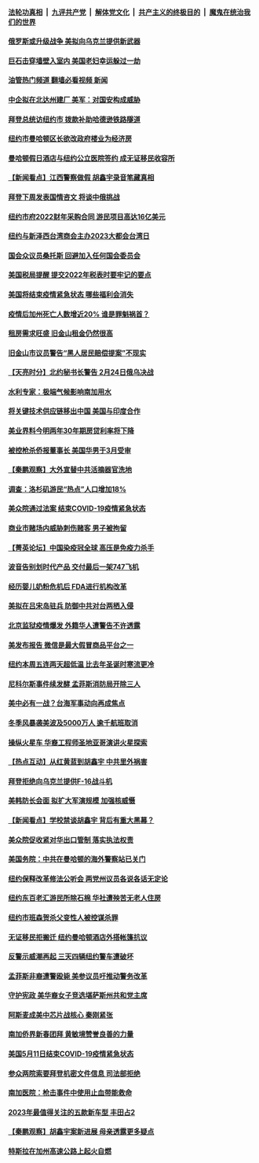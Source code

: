 ####  [法轮功真相](../../../../basic/blob/master/README.md?t=02020012) &nbsp;|&nbsp; [九评共产党](../../../../9ping.md/blob/master/README.md?t=02020012) &nbsp;|&nbsp; [解体党文化](../../../../jtdwh.md/blob/master/README.md?t=02020012)  &nbsp;|&nbsp; [共产主义的终极目的](../../../../gczydzjmd.md/blob/master/README.md?t=02020012) &nbsp;|&nbsp; [魔鬼在统治我们的世界](../../../../mgztzwmdsj.md/blob/master/README.md?t=02020012) 

#### [俄罗斯或升级战争 美拟向乌克兰提供新武器](../pages/nsc412/n13920109.md?t=02020012) 

#### [巨石击穿墙壁入室内 美国老妇幸运躲过一劫](../pages/nsc412/n13920073.md?t=02020012) 

#### [油管热门频道 翻墙必看视频 新闻](http://129.146.143.75:81/youtube.html?02020012)


#### [中企拟在北达州建厂 美军：对国安构成威胁](../pages/nsc412/n13919937.md?t=02020012) 

#### [拜登总统访纽约市 拨款补助哈德逊铁路隧道](../pages/nsc412/n13919748.md?t=02020012) 

#### [纽约市曼哈顿区长欲改政府楼业为经济房](../pages/nsc412/n13919841.md?t=02020012) 

#### [曼哈顿假日酒店与纽约公立医院签约 成无证移民收容所](../pages/nsc412/n13919746.md?t=02020012) 

#### [【新闻看点】江西警察做假 胡鑫宇录音笔藏真相](../pages/nsc412/n13919783.md?t=02020012) 

#### [拜登下周发表国情咨文 将谈中俄挑战](../pages/nsc412/n13919837.md?t=02020012) 

#### [纽约市府2022财年采购合同 游民项目高达16亿美元](../pages/nsc412/n13919751.md?t=02020012) 

#### [纽约与新泽西台湾商会主办2023大都会台湾日](../pages/nsc412/n13919849.md?t=02020012) 

#### [国会众议员桑托斯 回避加入任何国会委员会](../pages/nsc412/n13919831.md?t=02020012) 

#### [美国税局提醒 提交2022年税表时要牢记的要点](../pages/nsc412/n13919844.md?t=02020012) 

#### [美国将结束疫情紧急状态 哪些福利会消失](../pages/nsc412/n13919683.md?t=02020012) 

#### [疫情后加州死亡人数增近20%  谁是罪魁祸首？](../pages/nsc412/n13919815.md?t=02020012) 

#### [租房需求旺盛 旧金山租金仍然很高](../pages/nsc412/n13919816.md?t=02020012) 

#### [旧金山市议员警告“黑人居民赔偿提案”不现实](../pages/nsc412/n13919795.md?t=02020012) 

#### [【天亮时分】北约秘书长警告 2月24日俄乌决战](../pages/nsc412/n13919701.md?t=02020012) 

#### [水利专家：极端气候影响南加用水](../pages/nsc412/n13919726.md?t=02020012) 

#### [将关键技术供应链移出中国 美国与印度合作](../pages/nsc412/n13919690.md?t=02020012) 

#### [美业界料今明两年30年期房贷利率将下降](../pages/nsc412/n13919713.md?t=02020012) 

#### [被控枪杀侨报董事长 美国华男于3月受审](../pages/nsc412/n13919630.md?t=02020012) 

#### [【秦鹏观察】大外宣替中共活摘器官洗地](../pages/nsc412/n13919609.md?t=02020012) 

#### [调查：洛杉矶游民“热点”人口增加18%](../pages/nsc412/n13919707.md?t=02020012) 

#### [美众院通过法案 结束COVID-19疫情紧急状态](../pages/nsc412/n13919615.md?t=02020012) 

#### [商业市赌场内威胁刺伤赌客 男子被拘留](../pages/nsc412/n13919649.md?t=02020012) 

#### [【菁英论坛】中国染疫冠全球 高压是免疫力杀手](../pages/nsc412/n13919554.md?t=02020012) 

#### [波音告别划时代产品 交付最后一架747飞机](../pages/nsc412/n13919622.md?t=02020012) 

#### [经历婴儿奶粉危机后 FDA进行机构改革](../pages/nsc412/n13919552.md?t=02020012) 

#### [美拟在吕宋岛驻兵 防御中共对台两栖入侵](../pages/nsc412/n13919568.md?t=02020012) 

#### [北京监狱疫情爆发 外籍华人遭警告不许透露](../pages/nsc412/n13919241.md?t=02020012) 

#### [美发布报告 微信是最大假冒商品平台之一](../pages/nsc412/n13919551.md?t=02020012) 

#### [纽约本周五连两天超低温 比去年圣诞时寒流更冷](../pages/nsc412/n13919199.md?t=02020012) 

#### [尼科尔斯事件续发酵 孟菲斯消防局开除三人](../pages/nsc412/n13919540.md?t=02020012) 

#### [美中必有一战？台海军事动向再成焦点](../pages/nsc412/n13919427.md?t=02020012) 

#### [冬季风暴袭美波及5000万人 逾千航班取消](../pages/nsc412/n13919529.md?t=02020012) 

#### [操纵火星车 华裔工程师圣地亚哥演讲火星探索](../pages/nsc412/n13919530.md?t=02020012) 

#### [【热点互动】从红黄蓝到胡鑫宇 中共里外祸害](../pages/nsc412/n13919063.md?t=02020012) 

#### [拜登拒绝向乌克兰提供F-16战斗机](../pages/nsc412/n13919479.md?t=02020012) 

#### [美韩防长会面 拟扩大军演规模 加强核威慑](../pages/nsc412/n13919517.md?t=02020012) 

#### [【新闻看点】学校禁谈胡鑫宇 背后有重大黑幕？](../pages/nsc412/n13919052.md?t=02020012) 



#### [美众院促收紧对华出口管制 落实执法权责](../pages/nsc412/n13919269.md?t=02020012) 

#### [美国务院：中共在曼哈顿的海外警察站已关门](../pages/nsc412/n13919091.md?t=02020012) 

#### [纽约保释改革修法公听会 两党州议员各说各话无定论](../pages/nsc412/n13919201.md?t=02020012) 

#### [纽约东百老汇游民所除石棉 华社遭殃苦无老人住房](../pages/nsc412/n13919204.md?t=02020012) 

#### [纽约市班森贺杀父变性人被控谋杀罪](../pages/nsc412/n13919231.md?t=02020012) 

#### [无证移民拒搬迁 纽约曼哈顿酒店外搭帐篷抗议](../pages/nsc412/n13919215.md?t=02020012) 

#### [反警示威潮再起 三天四辆纽约警车遭破坏](../pages/nsc412/n13919210.md?t=02020012) 

#### [孟菲斯非裔遭警殴毙 美参议员吁推动警务改革](../pages/nsc412/n13919099.md?t=02020012) 

#### [守护宪政 美华裔女子竞选堪萨斯州共和党主席](../pages/nsc412/n13919230.md?t=02020012) 

#### [阿斯麦成美中芯片战核心 秦刚紧张](../pages/nsc412/n13919001.md?t=02020012) 

#### [南加侨界新春团拜 黄敏境赞誉良善的力量](../pages/nsc412/n13919221.md?t=02020012) 

#### [美国5月11日结束COVID-19疫情紧急状态](../pages/nsc412/n13919139.md?t=02020012) 

#### [参众两院索要拜登机密文件信息 司法部拒绝](../pages/nsc412/n13919009.md?t=02020012) 

#### [南加医院：枪击事件中使用止血带能救命](../pages/nsc412/n13919074.md?t=02020012) 

#### [2023年最值得关注的五款新车型 丰田占2](../pages/nsc412/n13912685.md?t=02020012) 

#### [【秦鹏观察】胡鑫宇案新进展 母亲透露更多疑点](../pages/nsc412/n13919022.md?t=02020012) 

#### [特斯拉在加州高速公路上起火自燃](../pages/nsc412/n13919064.md?t=02020012) 

<img src='http://gfw-breaker.win/goodnews/indexes/nsc412.md' width='0px' height='0px'/>
